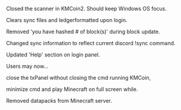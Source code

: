 Closed the scanner in KMCoin2. Should keep Windows OS focus.

Clears sync files and ledgerformatted upon login.

Removed 'you have hashed # of block(s)' during block update.

Changed sync information to reflect current discord !sync command.

Updated 'Help' section on login panel.

Users may now...

  close the txPanel without closing the cmd running KMCoin,

  minimize cmd and play Minecraft on full screen while.

  Removed datapacks from Minecraft server.
